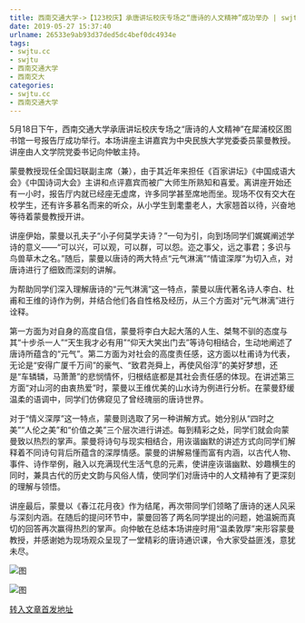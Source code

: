```yaml
---
title: 西南交通大学->【123校庆】承唐讲坛校庆专场之“唐诗的人文精神”成功举办 | swjtu.cc
date: 2019-05-27 15:37:40
urlname: 26533e9ab93d37ded5dc4bef0dc4934e
tags: 
- swjtu.cc
- swjtu
- 西南交通大学
- 西南交大
categories:
- swjtu.cc
- 西南交通大学
---
```



5月18日下午，西南交通大学承唐讲坛校庆专场之“唐诗的人文精神”在犀浦校区图书馆一号报告厅成功举行。本场讲座主讲嘉宾为中央民族大学党委委员蒙曼教授。讲座由人文学院党委书记向仲敏主持。

蒙曼教授现任全国妇联副主席（兼），由于其近年来担任《百家讲坛》《中国成语大会》《中国诗词大会》主讲和点评嘉宾而被广大师生所熟知和喜爱。离讲座开始还有一小时，报告厅内就已经座无虚席，许多同学甚至席地而坐。现场不仅有交大在校学生，还有许多慕名而来的听众，从小学生到耄耋老人，大家翘首以待，兴奋地等待着蒙曼教授开讲。

讲座伊始，蒙曼以孔夫子“小子何莫学夫诗？”一句为引，向到场同学们娓娓阐述学诗的意义——“可以兴，可以观，可以群，可以怨。迩之事父，远之事君；多识与鸟兽草木之名。”随后，蒙曼以唐诗的两大特点“元气淋漓”“情谊深厚”为切入点，对唐诗进行了细致而深刻的讲解。

为帮助同学们深入理解唐诗的“元气淋漓”这一特点，蒙曼以唐代著名诗人李白、杜甫和王维的诗作为例，并结合他们各自性格及经历，从三个方面对“元气淋漓”进行诠释。

第一方面为对自身的高度自信，蒙曼将李白大起大落的人生、桀骜不驯的态度与其“十步杀一人”“天生我才必有用”“仰天大笑出门去”等诗句相结合，生动地阐述了唐诗所蕴含的“元气”。第二方面为对社会的高度责任感，这方面以杜甫诗为代表，无论是“安得广厦千万间”的豪气、“致君尧舜上，再使风俗淳”的美好梦想，还是“车辚辚，马萧萧”的悲悯情怀，归根结底都是其社会责任感的体现。在讲述第三方面“对山河的由衷热爱”时，蒙曼以王维优美的山水诗为例进行分析。在蒙曼舒缓温柔的语调中，同学们仿佛窥见了曾经瑰丽的唐诗世界。

对于“情义深厚”这一特点，蒙曼则选取了另一种讲解方式。她分别从“四时之美”“人伦之美”和“价值之美”三个层次进行讲述。每到精彩之处，同学们就会向蒙曼致以热烈的掌声。蒙曼将诗句与现实相结合，用诙谐幽默的讲述方式向同学们解释着不同诗句背后所蕴含的深厚情感。蒙曼的讲解易懂而富有内涵，以古代人物、事件、诗作举例，融入以充满现代生活气息的元素，使讲座诙谐幽默、妙趣横生的同时，兼具古代的历史文韵与风俗人情，使同学们对唐诗中的人文精神有了更深刻的理解与领悟。

讲座最后，蒙曼以《春江花月夜》作为结尾，再次带同学们领略了唐诗的迷人风采与深刻内涵。在随后的提问环节中，蒙曼回答了两名同学提出的问题，她温婉而真切的回答再次赢得热烈的掌声。向仲敏在总结本场讲座时用“温柔敦厚”来形容蒙曼教授，并感谢她为现场观众呈现了一堂精彩的唐诗通识课，令大家受益匪浅，意犹未尽。



![图](https://news.swjtu.edu.cn/upload/201905/24/201905241733050761.JPG)

![图](https://news.swjtu.edu.cn/upload/201905/24/201905241732361054.JPG)

[转入文章首发地址](https://news.swjtu.edu.cn/shownews-18424.shtml)
